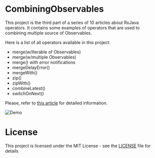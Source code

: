 # CombiningObservables
This project is the third part of a series of 10 articles about RxJava operators. It contains some examples of operators that are used to combining multiple source of Observables.

Here is a list of all operators available in this project:

  - merge(w/Iterable of Observables)
  - merge(w/multiple Observables)
  - merge() with error notifications
  - mergeDelayError()
  - mergeWith()
  - zip()
  - zipWith()
  - combineLatest()
  - switchOnNext()

Please, refer to [this article](http://androidahead.com/2017/10/17/rxjava-operators-part-3-combining-observables/) for detailed information.

![Demo](https://user-images.githubusercontent.com/4574670/31694673-51c5b076-b384-11e7-9929-214c44958bc3.gif)

# License

This project is licensed under the MIT License - see the [LICENSE](LICENSE) file for details

